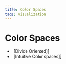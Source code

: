 ```yaml
---
title: Color Spaces
tags: visualization
---
```


# Color Spaces
- [[Divide Oriented]]
- [[Intuitive Color spaces]]


























































